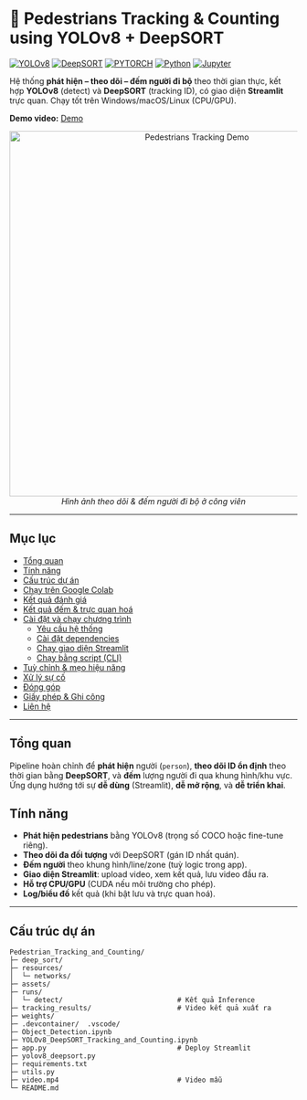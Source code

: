 # 👣 Pedestrians Tracking & Counting using YOLOv8 + DeepSORT

[![YOLOv8](https://img.shields.io/badge/YOLOv8-00FFFF?style=for-the-badge&logo=python&logoColor=white)](https://ultralytics.com/)
[![DeepSORT](https://img.shields.io/badge/DeepSORT-4B8BBE?style=for-the-badge)](https://arxiv.org/abs/1703.07402)
[![PYTORCH](https://img.shields.io/badge/PyTorch-EE4C2C?style=for-the-badge&logo=pytorch&logoColor=white)](https://pytorch.org/)
[![Python](https://img.shields.io/badge/Python-3776AB?style=for-the-badge&logo=python&logoColor=white)](https://www.python.org/)
[![Jupyter](https://img.shields.io/badge/Jupyter-F37626?style=for-the-badge&logo=jupyter&logoColor=white)](https://jupyter.org/)

Hệ thống **phát hiện – theo dõi – đếm người đi bộ** theo thời gian thực, kết hợp **YOLOv8** (detect) và **DeepSORT** (tracking ID), có giao diện **Streamlit** trực quan. Chạy tốt trên Windows/macOS/Linux (CPU/GPU).

**Demo video:** [Demo](https://www.youtube.com/watch?v=cf1kmcOJJgg)

<p align="center">
  <img src="tracking_results/demo.gif" width="640" alt="Pedestrians Tracking Demo">
  <br><em>Hình ảnh theo dõi & đếm người đi bộ ở công viên</em>
</p>

---

## Mục lục
- [Tổng quan](#tổng-quan)
- [Tính năng](#tính-năng)
- [Cấu trúc dự án](#cấu-trúc-dự-án)
- [Chạy trên Google Colab](#chạy-trên-google-colab)
- [Kết quả đánh giá](#kết-quả-đánh-giá)
- [Kết quả đếm & trực quan hoá](#kết-quả-đếm--trực-quan-hoá)
- [Cài đặt và chạy chương trình](#cài-đặt-và-chạy-chương-trình)
  - [Yêu cầu hệ thống](#yêu-cầu-hệ-thống)
  - [Cài đặt dependencies](#cài-đặt-dependencies)
  - [Chạy giao diện Streamlit](#chạy-giao-diện-streamlit)
  - [Chạy bằng script (CLI)](#chạy-bằng-script-cli)
- [Tuỳ chỉnh & mẹo hiệu năng](#tuỳ-chỉnh--mẹo-hiệu-năng)
- [Xử lý sự cố](#xử-lý-sự-cố)
- [Đóng góp](#đóng-góp)
- [Giấy phép & Ghi công](#giấy-phép--ghi-công)
- [Liên hệ](#liên-hệ)

---

## Tổng quan
Pipeline hoàn chỉnh để **phát hiện** người (`person`), **theo dõi ID ổn định** theo thời gian bằng **DeepSORT**, và **đếm** lượng người đi qua khung hình/khu vực. Ứng dụng hướng tới sự **dễ dùng** (Streamlit), **dễ mở rộng**, và **dễ triển khai**.

## Tính năng
- **Phát hiện pedestrians** bằng YOLOv8 (trọng số COCO hoặc fine-tune riêng).
- **Theo dõi đa đối tượng** với DeepSORT (gán ID nhất quán).
- **Đếm người** theo khung hình/line/zone (tuỳ logic trong app).
- **Giao diện Streamlit**: upload video, xem kết quả, lưu video đầu ra.
- **Hỗ trợ CPU/GPU** (CUDA nếu môi trường cho phép).
- **Log/biểu đồ** kết quả (khi bật lưu và trực quan hoá).

---

## Cấu trúc dự án
```text
Pedestrian_Tracking_and_Counting/
├─ deep_sort/                            
├─ resources/
│  └─ networks/                          
├─ assets/
├─ runs/
│  └─ detect/                            # Kết quả Inference
├─ tracking_results/                     # Video kết quả xuất ra
├─ weights/                              
├─ .devcontainer/  .vscode/              
├─ Object_Detection.ipynb                
├─ YOLOv8_DeepSORT_Tracking_and_Counting.ipynb
├─ app.py                                # Deploy Streamlit
├─ yolov8_deepsort.py                    
├─ requirements.txt
├─ utils.py
├─ video.mp4                             # Video mẫu
└─ README.md
